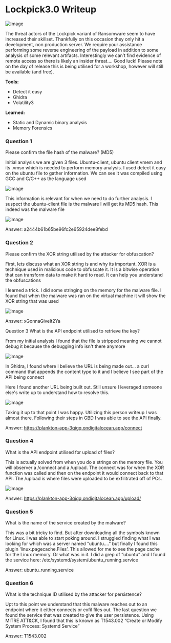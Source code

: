 # **Lockpick3.0 Writeup**
![image](https://github.com/user-attachments/assets/b5385902-5143-4496-baea-2f9395c5eebe)

The threat actors of the Lockpick variant of Ransomware seem to have increased their skillset. Thankfully on this occasion they only hit a development, non production server. We require your assistance performing some reverse engineering of the payload in addition to some analysis of some relevant artifacts. Interestingly we can’t find evidence of remote access so there is likely an insider threat…. Good luck! Please note on the day of release this is being utilised for a workshop, however will still be available (and free).

**Tools:**
  - Detect it easy
  - Ghidra
  - Volatility3

**Learned:**
  - Static and Dynamic binary analysis
  - Memory Forensics
### **Question 1**
Please confirm the file hash of the malware? (MD5)

Initial analysis we are given 3 files. Ubuntu-client, ubuntu client vmem and its .vmsn which is needed to perform memory analysis. I used detect it easy on the ubuntu file to gather information. We can see it was compiled using GCC and C/C++ as the language used

![image](https://github.com/user-attachments/assets/6c90d601-af6b-4d78-9a45-bfc94a76473d)

This information is relevant for when we need to do further analysis. I suspect the ubuntu-client file is the malware I will get its MD5 hash. This indeed was the malware file

![image](https://github.com/user-attachments/assets/13892a85-ebce-440e-813a-eb5660366ddf)

Answer: a2444b61b65be96fc2e65924dee8febd

### **Question 2**
Please confirm the XOR string utilised by the attacker for obfuscation?

First, lets discuss what an XOR string is and why its important. XOR is a technique used in malicious code to obfuscate it. It is a bitwise operation that can transform data to make it hard to read. It can help you understand the obfuscations

I learned a trick. I did some stringing on the memory for the malware file. I found that when the malware was ran on the virtual machine it will show the XOR string that was used

![image](https://github.com/user-attachments/assets/f2b24d2f-ed14-4e6c-b639-55667202f52d)

Answer: xGonnaGiveIt2Ya

Question 3
What is the API endpoint utilised to retrieve the key?

From my initial analysis I found that the file is stripped meaning we cannot debug it because the debugging info isn't there anymore

![image](https://github.com/user-attachments/assets/c4efa6f9-b13d-4dc9-82e1-f97d4d095c03)

In Ghidra, I found where I believe the URL is being made out… a curl command that appends the content type to it and I believe I see part of the API being connect

Here I found another URL being built out. Still unsure I leveraged someone else's write up to understand how to resolve this.

![image](https://github.com/user-attachments/assets/3e512b20-84c3-4129-b33d-f080c978b45d)

Taking it up to that point I was happy. Utilizing this person writeup I was almost there. Following their steps in GBD I was able to see the API finally.

Answer: https://plankton-app-3qigq.ondigitalocean.app/connect

### **Question 4**
What is the API endpoint utilised for upload of files?

This is actually solved from when you do a strings on the memory file. You will observer a /connect and a /upload. The connect was for when the XOR function was called and then on the endpoint it would connect back to that API. The /upload is where files were uploaded to be exfilitrated off of PCs.

![image](https://github.com/user-attachments/assets/58bd24de-45c4-46d1-a536-8200a9f22207)

Answer: https://plankton-app-3qigq.ondigitalocean.app/upload/

### **Question 5**
What is the name of the service created by the malware?

This was a bit tricky to find. But after downloading all the symbols known for Linux. I was able to start poking around. I struggled finding what I was looking for which was a server named “ubuntu….” but finally I found this plugin ‘linux.pagecache.Files’. This allowed for me to see the page cache for the Linux memory. Or what was in it. I did a grep of “ubuntu” and I found the service here: /etc/systemd/system/ubuntu_running.service

Answer: ubuntu_running.service

### **Question 6**
What is the technique ID utilised by the attacker for persistence?

Upt to this point we understand that this malware reaches out to an endpoint where it either connects or exfil files out. The last question we found the service that was created to give the user persistence. Using MITRE ATT&CK, I found that this is known as T1543.002 “Create or Modify System Process: Systemd Service”

Answer: T1543.002
